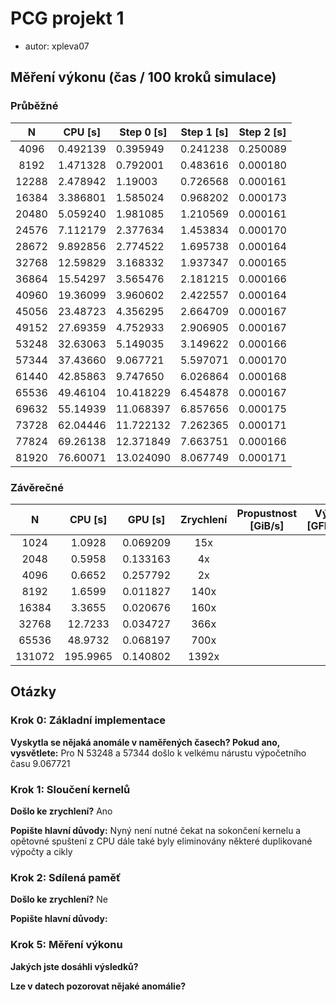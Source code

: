 # PCG projekt 1
- autor: xpleva07

## Měření výkonu (čas / 100 kroků simulace)

### Průběžné
|   N   | CPU [s]  | Step 0 [s] | Step 1 [s] | Step 2 [s] |
|:-----:|----------|------------|------------|------------|
|  4096 | 0.492139 |  0.395949  |  0.241238  | 0.250089   |
|  8192 | 1.471328 |  0.792001  |  0.483616  | 0.000180   |
| 12288 | 2.478942 |  1.19003   |  0.726568  | 0.000161   |
| 16384 | 3.386801 |  1.585024  |  0.968202  | 0.000173   |
| 20480 | 5.059240 |  1.981085  |  1.210569  | 0.000161   |
| 24576 | 7.112179 |  2.377634  |  1.453834  | 0.000170   |
| 28672 | 9.892856 |  2.774522  |  1.695738  | 0.000164   |
| 32768 | 12.59829 |  3.168332  |  1.937347  | 0.000165   |
| 36864 | 15.54297 |  3.565476  |  2.181215  | 0.000166   |
| 40960 | 19.36099 |  3.960602  |  2.422557  | 0.000164   |
| 45056 | 23.48723 |  4.356295  |  2.664709  | 0.000167   |
| 49152 | 27.69359 |  4.752933  |  2.906905  | 0.000167   |
| 53248 | 32.63063 |  5.149035  |  3.149622  | 0.000166   |
| 57344 | 37.43660 |  9.067721  |  5.597071  | 0.000170   |
| 61440 | 42.85863 |  9.747650  |  6.026864  | 0.000168   |
| 65536 | 49.46104 |  10.418229 |  6.454878  | 0.000167   |
| 69632 | 55.14939 |  11.068397 |  6.857656  | 0.000175   |
| 73728 | 62.04446 |  11.722132 |  7.262365  | 0.000171   |
| 77824 | 69.26138 |  12.371849 |  7.663751  | 0.000166   |
| 81920 | 76.60071 |  13.024090 |  8.067749  | 0.000171   |

### Závěrečné
|    N   |  CPU [s] | GPU [s] | Zrychlení | Propustnost [GiB/s] | Výkon [GFLOPS] |
|:------:|:--------:|:-------:|:---------:|:-------------------:|:--------------:|
|   1024 |   1.0928 | 0.069209| 15x       |                     |                |
|   2048 |   0.5958 | 0.133163| 4x        |                     |                |
|   4096 |   0.6652 | 0.257792| 2x        |                     |                |
|   8192 |   1.6599 | 0.011827| 140x      |                     |                |
|  16384 |   3.3655 | 0.020676| 160x      |                     |                |
|  32768 |  12.7233 | 0.034727| 366x      |                     |                |
|  65536 |  48.9732 | 0.068197| 700x      |                     |                |
| 131072 | 195.9965 | 0.140802| 1392x     |                     |                |

## Otázky

### Krok 0: Základní implementace
**Vyskytla se nějaká anomále v naměřených časech? Pokud ano, vysvětlete:**
Pro N 53248 a 57344 došlo k velkému nárustu výpočetního času  9.067721 

### Krok 1: Sloučení kernelů
**Došlo ke zrychlení?**
Ano

**Popište hlavní důvody:**
Nyný není nutné čekat na sokončení kernelu a opětovné spuštení z CPU dále také byly eliminovány některé duplikované výpočty a cikly

### Krok 2: Sdílená paměť
**Došlo ke zrychlení?**
Ne

**Popište hlavní důvody:**


### Krok 5: Měření výkonu
**Jakých jste dosáhli výsledků?**

**Lze v datech pozorovat nějaké anomálie?**
